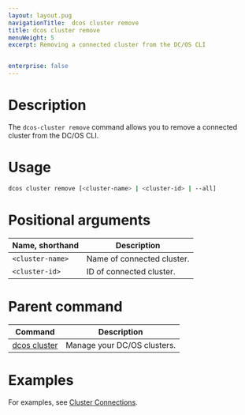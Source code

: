 ```yaml
---
layout: layout.pug
navigationTitle:  dcos cluster remove
title: dcos cluster remove
menuWeight: 5
excerpt: Removing a connected cluster from the DC/OS CLI


enterprise: false
---
```


# Description
The `dcos-cluster remove` command allows you to remove a connected cluster from the DC/OS CLI.

# Usage

```bash
dcos cluster remove [<cluster-name> | <cluster-id> | --all]
```

# Positional arguments

| Name, shorthand | Description |
|---------|-------------|
| `<cluster-name>`   | Name of connected cluster. |
| `<cluster-id>`   |  ID of connected cluster.  |
# Parent command

| Command | Description |
|---------|-------------|
| [dcos cluster](/dcos/1.11/cli/command-reference/dcos-cluster/) | Manage your DC/OS clusters. |

# Examples
For examples, see [Cluster Connections](/dcos/1.11/administering-clusters/multiple-clusters/cluster-connections/).

